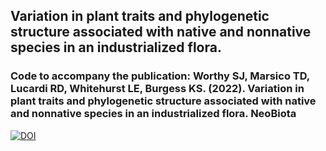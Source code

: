 ## Variation in plant traits and phylogenetic structure associated with native and nonnative species in an industrialized flora.

### Code to accompany the publication: Worthy SJ, Marsico TD, Lucardi RD, Whitehurst LE, Burgess KS. (2022). Variation in plant traits and phylogenetic structure associated with native and nonnative species in an industrialized flora. NeoBiota

<a href="https://zenodo.org/badge/latestdoi/400930151"><img src="https://zenodo.org/badge/400930151.svg" alt="DOI"></a>

